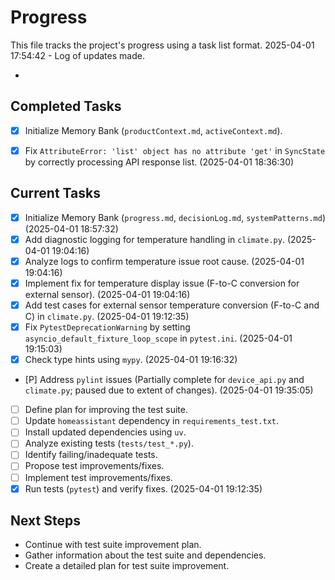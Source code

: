 # Progress

This file tracks the project's progress using a task list format.
2025-04-01 17:54:42 - Log of updates made.

*

## Completed Tasks

*   [X] Initialize Memory Bank (`productContext.md`, `activeContext.md`).

*   [X] Fix `AttributeError: 'list' object has no attribute 'get'` in `SyncState` by correctly processing API response list. (2025-04-01 18:36:30)
## Current Tasks

*   [X] Initialize Memory Bank (`progress.md`, `decisionLog.md`, `systemPatterns.md`) (2025-04-01 18:57:32)
*   [X] Add diagnostic logging for temperature handling in `climate.py`. (2025-04-01 19:04:16)
*   [X] Analyze logs to confirm temperature issue root cause. (2025-04-01 19:04:16)
*   [X] Implement fix for temperature display issue (F-to-C conversion for external sensor). (2025-04-01 19:04:16)
*   [X] Add test cases for external sensor temperature conversion (F-to-C and C) in `climate.py`. (2025-04-01 19:12:35)
*   [X] Fix `PytestDeprecationWarning` by setting `asyncio_default_fixture_loop_scope` in `pytest.ini`. (2025-04-01 19:15:03)
*   [X] Check type hints using `mypy`. (2025-04-01 19:16:32)
*   [P] Address `pylint` issues (Partially complete for `device_api.py` and `climate.py`; paused due to extent of changes). (2025-04-01 19:35:05)
*   [ ] Define plan for improving the test suite.
*   [ ] Update `homeassistant` dependency in `requirements_test.txt`.
*   [ ] Install updated dependencies using `uv`.
*   [ ] Analyze existing tests (`tests/test_*.py`).
*   [ ] Identify failing/inadequate tests.
*   [ ] Propose test improvements/fixes.
*   [ ] Implement test improvements/fixes.
*   [X] Run tests (`pytest`) and verify fixes. (2025-04-01 19:12:35)

## Next Steps

*   Continue with test suite improvement plan.
*   Gather information about the test suite and dependencies.
*   Create a detailed plan for test suite improvement.